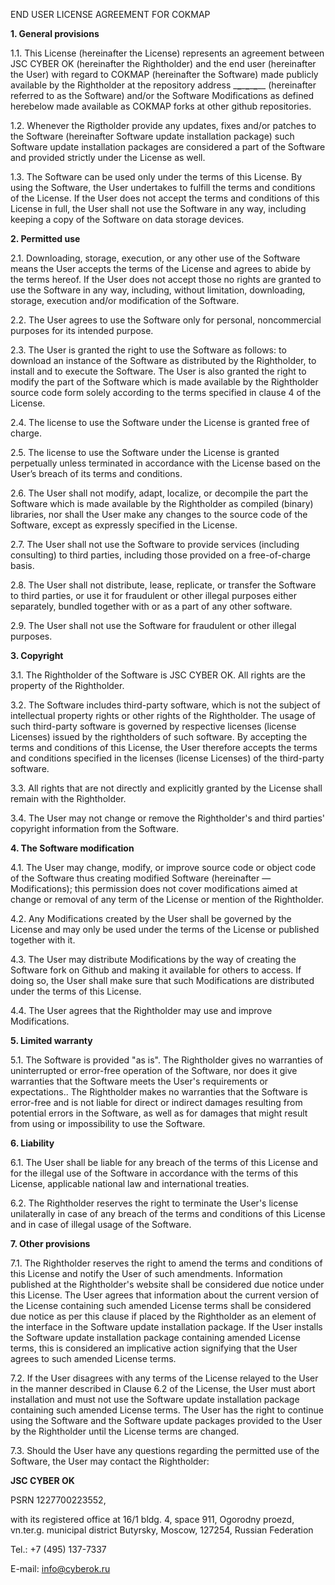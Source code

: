 END USER LICENSE AGREEMENT FOR COKMAP

**1\. General provisions**

1.1. This License (hereinafter the License) represents an agreement between JSC CYBER OK (hereinafter the Rightholder) and the end user (hereinafter the User) with regard to COKMAP (hereinafter the Software) made publicly available by the Rightholder at the repository address \_**\_**\_**\_**\_**\_**\__ (hereinafter referred to as the Software) and/or the Software Modifications as defined herebelow made available as COKMAP forks at other github repositories.

1.2. Whenever the Rigtholder provide any updates, fixes and/or patches to the Software (hereinafter Software update installation package) such Software update installation packages are considered a part of the Software and provided strictly under the License as well.

1.3. The Software can be used only under the terms of this License. By using the Software, the User undertakes to fulfill the terms and conditions of the License. If the User does not accept the terms and conditions of this License in full, the User shall not use the Software in any way, including keeping a copy of the Software on data storage devices.

**2\. Permitted use**

2.1. Downloading, storage, execution, or any other use of the Software means the User accepts the terms of the License and agrees to abide by the terms hereof. If the User does not accept those no rights are granted to use the Software in any way, including, without limitation, downloading, storage, execution and/or modification of the Software.

2.2. The User agrees to use the Software only for personal, noncommercial purposes for its intended purpose.

2.3. The User is granted the right to use the Software as follows: to download an instance of the Software as distributed by the Rightholder, to install and to execute the Software. The User is also granted the right to modify the part of the Software which is made available by the Rightholder source code form solely according to the terms specified in clause 4 of the License.

2.4. The license to use the Software under the License is granted free of charge.

2.5. The license to use the Software under the License is granted perpetually unless terminated in accordance with the License based on the User’s breach of its terms and conditions.

2.6. The User shall not modify, adapt, localize, or decompile the part the Software which is made available by the Rightholder as compiled (binary) libraries, nor shall the User make any changes to the source code of the Software, except as expressly specified in the License.

2.7. The User shall not use the Software to provide services (including consulting) to third parties, including those provided on a free-of-charge basis.

2.8. The User shall not distribute, lease, replicate, or transfer the Software to third parties, or use it for fraudulent or other illegal purposes either separately, bundled together with or as a part of any other software.

2.9. The User shall not use the Software for fraudulent or other illegal purposes.

**3\. Copyright**

3.1. The Rightholder of the Software is JSC CYBER OK. All rights are the property of the Rightholder.

3.2. The Software includes third-party software, which is not the subject of intellectual property rights or other rights of the Rightholder. The usage of such third-party software is governed by respective licenses (license Licenses) issued by the rightholders of such software. By accepting the terms and conditions of this License, the User therefore accepts the terms and conditions specified in the licenses (license Licenses) of the third-party software.

3.3. All rights that are not directly and explicitly granted by the License shall remain with the Rightholder.

3.4. The User may not change or remove the Rightholder's and third parties' copyright information from the Software.

**4\. The Software modification**

4.1. The User may change, modify, or improve source code or object code of the Software thus creating modified Software (hereinafter — Modifications); this permission does not cover modifications aimed at change or removal of any term of the License or mention of the Rightholder.

4.2. Any Modifications created by the User shall be governed by the License and may only be used under the terms of the License or published together with it.

4.3. The User may distribute Modifications by the way of creating the Software fork on Github and making it available for others to access. If doing so, the User shall make sure that such Modifications are distributed under the terms of this License.

4.4. The User agrees that the Rightholder may use and improve Modifications.

**5\. Limited warranty**

5.1. The Software is provided "as is". The Rightholder gives no warranties of uninterrupted or error-free operation of the Software, nor does it give warranties that the Software meets the User's requirements or expectations.. The Rightholder makes no warranties that the Software is error-free and is not liable for direct or indirect damages resulting from potential errors in the Software, as well as for damages that might result from using or impossibility to use the Software.

**6\. Liability**

6.1. The User shall be liable for any breach of the terms of this License and for the illegal use of the Software in accordance with the terms of this License, applicable national law and international treaties.

6.2. The Rightholder reserves the right to terminate the User's license unilaterally in case of any breach of the terms and conditions of this License and in case of illegal usage of the Software.

**7\. Other provisions**

7.1. The Rightholder reserves the right to amend the terms and conditions of this License and notify the User of such amendments. Information published at the Rightholder's website shall be considered due notice under this License. The User agrees that information about the current version of the License containing such amended License terms shall be considered due notice as per this clause if placed by the Rightholder as an element of the interface in the Software update installation package. If the User installs the Software update installation package containing amended License terms, this is considered an implicative action signifying that the User agrees to such amended License terms.

7.2. If the User disagrees with any terms of the License relayed to the User in the manner described in Clause 6.2 of the License, the User must abort installation and must not use the Software update installation package containing such amended License terms. The User has the right to continue using the Software and the Software update packages provided to the User by the Rightholder until the License terms are changed.

7.3. Should the User have any questions regarding the permitted use of the Software, the User may contact the Rightholder:

**JSC CYBER OK**

PSRN 1227700223552,

with its registered office at 16/1 bldg. 4, space 911, Ogorodny proezd, vn.ter.g. municipal district Butyrsky, Moscow, 127254, Russian Federation

Tel.: +7 (495) 137-7337

E-mail: <info@cyberok.ru>